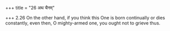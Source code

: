 +++
title = "26 अथ चैनम्"

+++
2.26 On the other hand, if you think this One is born continually or
dies constantly, even then, O mighty-armed one, you ought not to grieve
thus.
